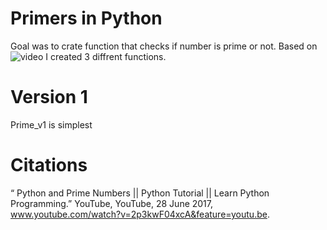 Primers in Python
===================

Goal was to crate function that checks if number is prime or not. Based on ![video](#Citations) I created 3 diffrent functions.
# Version 1
Prime_v1 is simplest 










# Citations
“ Python and Prime Numbers || Python Tutorial || Learn Python Programming.” YouTube, YouTube, 28 June 2017, www.youtube.com/watch?v=2p3kwF04xcA&feature=youtu.be.
